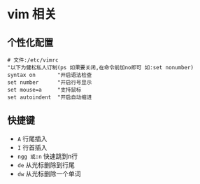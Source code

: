 # vim 相关
## 个性化配置
```shell script
# 文件:/etc/vimrc
"以下为健松私人订制(ps 如果要关闭,在命令前加no即可 如:set nonumber)
syntax on       "开启语法检查
set number      "开启行号显示
set mouse=a     "支持鼠标
set autoindent  "开启自动缩进
```

## 快捷键
* `A` 行尾插入
* `I`  行首插入
* `ngg 或:n`  快速跳到n行
* `de`  从光标删除到行尾
* `dw`  从光标删除一个单词


